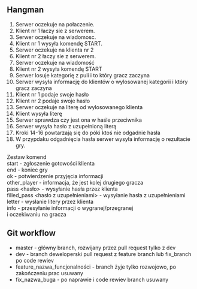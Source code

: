 ## Hangman

1. Serwer oczekuje na połaczenie.
2. Klient nr 1 łaczy sie z serwerem.
3. Serwer oczekuje na wiadomosc.
4. Klient nr 1 wysyła komendę START.
5. Serwer oczekuje na klienta nr 2
6. Klient nr 2 łaczy sie z serwerem.
7. Serwer oczekuje na wiadomość
8. Klient nr 2 wysyła komendę START
9. Serwer losuje kategorię z puli i to który gracz zaczyna
10. Serwer wysyła informację do klientów
o wylosowanej kategorii i który gracz zaczyna 
11. Klient nr 1 podaje swoje hasło
12. Klient nr 2 podaje swoje hasło
13. Serwer oczekuje na literę od wylosowanego klienta
14. Klient wysyła literę
15. Serwer sprawdza czy jest ona w haśle przeciwnika
16. Serwer wysyła hasło z uzupełnioną literą
17. Kroki 14-16 powtarzają się do
póki ktoś nie odgadnie hasła
18. W przypdaku odgadnięcia hasła
serwer wysyła informację o rezultacie gry.

Zestaw komend  
start - zgłoszenie gotowości klienta  
end - koniec gry  
ok - potwierdzenie przyjęcia informacji  
other_player - informacja, że jest kolej drugiego gracza  
pass <hasło> - wysyłanie hasła przez klienta  
filled_pass <hasło z uzupełnieniami> - wysyłanie hasła z uzupełnieniami  
letter <literka> - wysłanie litery przez klienta  
info <tekst> - przesyłanie informacji o wygranej/przegranej  
i oczekiwaniu na gracza  

## Git workflow
* master - główny branch, rozwijany przez pull request tylko z dev
* dev - branch deweloperski pull request z feature branch lub fix_branch
po code rewiev
* feature_nazwa_funcjonalności - branch żyje tylko rozwojowo, po zakończeniu prac usuwany
* fix_nazwa_buga - po naprawie i code rewiev branch usuwany

